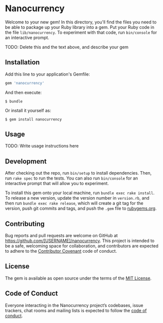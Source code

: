 # Nanocurrency

Welcome to your new gem! In this directory, you'll find the files you need to be able to package up your Ruby library into a gem. Put your Ruby code in the file `lib/nanocurrency`. To experiment with that code, run `bin/console` for an interactive prompt.

TODO: Delete this and the text above, and describe your gem

## Installation

Add this line to your application's Gemfile:

```ruby
gem 'nanocurrency'
```

And then execute:

    $ bundle

Or install it yourself as:

    $ gem install nanocurrency

## Usage

TODO: Write usage instructions here

## Development

After checking out the repo, run `bin/setup` to install dependencies. Then, run `rake spec` to run the tests. You can also run `bin/console` for an interactive prompt that will allow you to experiment.

To install this gem onto your local machine, run `bundle exec rake install`. To release a new version, update the version number in `version.rb`, and then run `bundle exec rake release`, which will create a git tag for the version, push git commits and tags, and push the `.gem` file to [rubygems.org](https://rubygems.org).

## Contributing

Bug reports and pull requests are welcome on GitHub at https://github.com/[USERNAME]/nanocurrency. This project is intended to be a safe, welcoming space for collaboration, and contributors are expected to adhere to the [Contributor Covenant](http://contributor-covenant.org) code of conduct.

## License

The gem is available as open source under the terms of the [MIT License](https://opensource.org/licenses/MIT).

## Code of Conduct

Everyone interacting in the Nanocurrency project’s codebases, issue trackers, chat rooms and mailing lists is expected to follow the [code of conduct](https://github.com/[USERNAME]/nanocurrency/blob/master/CODE_OF_CONDUCT.md).
